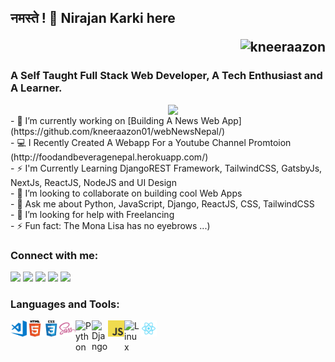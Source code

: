 ## नमस्ते ! 🙏 Nirajan Karki here <p align="right"> <img src="https://komarev.com/ghpvc/?username=kneeraazon01" alt="kneeraazon" /> </p>
### A Self Taught Full Stack Web Developer, A Tech Enthusiast and A Learner.

<img align="right" src="https://github.com/kneeraazon01/Settings-and-DotFiles/blob/master/coding.gif" width="50%"/>
</br>
- 🔭 I’m currently working on [Building A News Web App] (https://github.com/kneeraazon01/webNewsNepal/)
</br>
- 💻 I Recently Created A Webapp For a Youtube Channel Promtoion (http://foodandbeveragenepal.herokuapp.com/)
</br>
- ⚡️  I'm Currently Learning DjangoREST Framework, TailwindCSS, GatsbyJs, NextJs, ReactJS, NodeJS and UI Design
</br>
- 👯 I’m looking to collaborate on building cool Web Apps 
</br>
- 💬 Ask me about Python, JavaScript, Django, ReactJS, CSS, TailwindCSS
</br>
- 🤔 I’m looking for help with Freelancing 
</br>
- ⚡ Fun fact: The Mona Lisa has no eyebrows ...)

### Connect with me:

[<img src="https://img.icons8.com/color/48/000000/twitter.png" width="3.5%"/>](https://twitter.com/kneeraazon)
[<img src="https://img.icons8.com/color/48/000000/linkedin.png" width="3.5%"/>](https://www.linkedin.com/in/nirajan-karki-8ba32b171/)
[<img src="https://img.icons8.com/color/48/000000/instagram.png" width="3.5%"/>](https://www.instagram.com/kneeraazon/)
[<img src="https://img.icons8.com/color/48/000000/codepen.png" width="3.5%"/>](https://www.codepen.com/kneeraazon01/)
[<img src="https://img.icons8.com/color/48/000000/facebook.png" width="3.5%"/>](https://www.facebook.com/kneeraazon/)

### Languages and Tools:
[<img align="left" alt="Visual Studio Code" width="26px" src="https://raw.githubusercontent.com/github/explore/80688e429a7d4ef2fca1e82350fe8e3517d3494d/topics/visual-studio-code/visual-studio-code.png" />](https://code.visualstudio.com/)
[<img align="left" alt="HTML5" width="26px" src="https://raw.githubusercontent.com/github/explore/80688e429a7d4ef2fca1e82350fe8e3517d3494d/topics/html/html.png" />](https://www.w3schools.com/html/)
[<img align="left" alt="CSS3" width="26px" src="https://raw.githubusercontent.com/github/explore/80688e429a7d4ef2fca1e82350fe8e3517d3494d/topics/css/css.png" />](https://www.w3schools.com/css/)
[<img align="left" alt="Sass" width="26px" src="https://raw.githubusercontent.com/github/explore/80688e429a7d4ef2fca1e82350fe8e3517d3494d/topics/sass/sass.png" />](https://sass-lang.com/)
[<img align="left" alt="Python" width="26px" src="https://img.icons8.com/color/48/000000/python" />](https://www.python.org/)
[<img align="left" alt="Django" width="26px" src="https://img.icons8.com/color/48/000000/django" />](https://www.djangoproject.com/)
[<img align="left" alt="JavaScript" width="26px" src="https://raw.githubusercontent.com/github/explore/80688e429a7d4ef2fca1e82350fe8e3517d3494d/topics/javascript/javascript.png" />](https://developer.mozilla.org/en-US/docs/Web/JavaScript)
[<img align="left" alt="Linux" width="26px" src="https://img.icons8.com/color/48/000000/linux" />](https://www.linux.org/)
[<img align="left" alt="React" width="26px" src="https://raw.githubusercontent.com/github/explore/80688e429a7d4ef2fca1e82350fe8e3517d3494d/topics/react/react.png" />](https://reactjs.org/)


